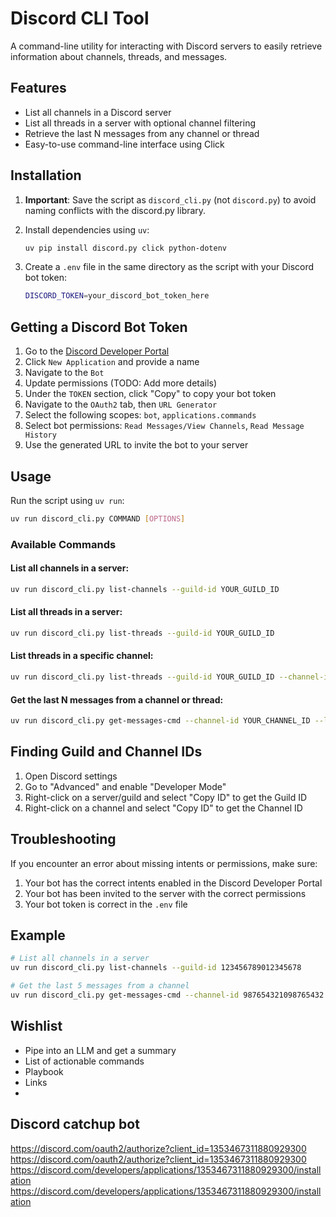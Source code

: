 # Discord CLI Tool

A command-line utility for interacting with Discord servers to easily retrieve information about channels, threads, and messages.

## Features

- List all channels in a Discord server
- List all threads in a server with optional channel filtering
- Retrieve the last N messages from any channel or thread
- Easy-to-use command-line interface using Click

## Installation

1. **Important**: Save the script as `discord_cli.py` (not `discord.py`) to avoid naming conflicts with the discord.py library.

2. Install dependencies using `uv`:

   ```bash
   uv pip install discord.py click python-dotenv
   ```

3. Create a `.env` file in the same directory as the script with your Discord bot token:

   ```bash
   DISCORD_TOKEN=your_discord_bot_token_here
   ```

## Getting a Discord Bot Token

1. Go to the [Discord Developer Portal](https://discord.com/developers/applications)
2. Click `New Application` and provide a name
3. Navigate to the `Bot`
4. Update permissions (TODO: Add more details)
5. Under the `TOKEN` section, click "Copy" to copy your bot token
6. Navigate to the `OAuth2` tab, then `URL Generator`
7. Select the following scopes: `bot`, `applications.commands`
8. Select bot permissions: `Read Messages/View Channels`, `Read Message History`
9. Use the generated URL to invite the bot to your server

## Usage

Run the script using `uv run`:

```bash
uv run discord_cli.py COMMAND [OPTIONS]
```

### Available Commands

#### List all channels in a server:

```bash
uv run discord_cli.py list-channels --guild-id YOUR_GUILD_ID
```

#### List all threads in a server:

```bash
uv run discord_cli.py list-threads --guild-id YOUR_GUILD_ID
```

#### List threads in a specific channel:

```bash
uv run discord_cli.py list-threads --guild-id YOUR_GUILD_ID --channel-id YOUR_CHANNEL_ID
```

#### Get the last N messages from a channel or thread:

```bash
uv run discord_cli.py get-messages-cmd --channel-id YOUR_CHANNEL_ID --limit 20
```

## Finding Guild and Channel IDs

1. Open Discord settings
2. Go to "Advanced" and enable "Developer Mode"
3. Right-click on a server/guild and select "Copy ID" to get the Guild ID
4. Right-click on a channel and select "Copy ID" to get the Channel ID

## Troubleshooting

If you encounter an error about missing intents or permissions, make sure:

1. Your bot has the correct intents enabled in the Discord Developer Portal
2. Your bot has been invited to the server with the correct permissions
3. Your bot token is correct in the `.env` file

## Example

```bash
# List all channels in a server
uv run discord_cli.py list-channels --guild-id 123456789012345678

# Get the last 5 messages from a channel
uv run discord_cli.py get-messages-cmd --channel-id 987654321098765432 --limit 5
```

## Wishlist

- Pipe into an LLM and get a summary
- List of actionable commands
- Playbook
- Links
-


## Discord catchup bot

https://discord.com/oauth2/authorize?client_id=1353467311880929300
https://discord.com/oauth2/authorize?client_id=1353467311880929300
https://discord.com/developers/applications/1353467311880929300/installation
https://discord.com/developers/applications/1353467311880929300/installation